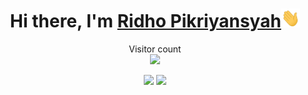 <div align="center">
  <h1>Hi there, I'm <a href='https://www.instagram.com/ridh15_/'>Ridho Pikriyansyah</a><img src="https://github.com/ABSphreak/ABSphreak/blob/master/gifs/Hi.gif" width="30px" height="30px"></h1>
</div>

<p align="center"> 
  Visitor count<br>
  <img src="https://profile-counter.glitch.me/roxyzc/count.svg" />
</p>

<p align = "center">
  <img src = "https://github-readme-stats.vercel.app/api?username=roxyzc&show_icons=true&theme=bear" width = 350>
  <img src = "https://github-readme-streak-stats.herokuapp.com?user=roxyzc&theme=dark&hide_border=true" width = 368>
</p>

<br/>
<br/>
